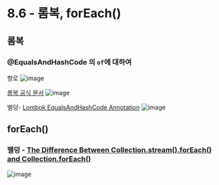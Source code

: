 # 8.6 - 롬복, forEach()

## 롬복
### @EqualsAndHashCode 의 `of`에 대하여
향로
![image](https://github.com/user-attachments/assets/72da74bd-87ed-45ef-a993-ece946b6cd1a)

[롬복 공식 문서](https://projectlombok.org/features/EqualsAndHashCode)
![image](https://github.com/user-attachments/assets/e2f30d1c-045b-4221-a088-c271a00d79e1)

밸덩- [Lombok EqualsAndHashCode Annotation](https://www.baeldung.com/java-lombok-equalsandhashcode)
![image](https://github.com/user-attachments/assets/63c61e0e-2bdb-4254-913b-0c767e3d975d)

## forEach()
### 밸덩 - [The Difference Between Collection.stream().forEach() and Collection.forEach()](https://www.baeldung.com/java-collection-stream-foreach)
![image](https://github.com/user-attachments/assets/bdc5049a-0951-4733-bd85-ea5ec548f472)

